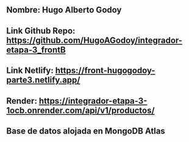 ## Nombre: Hugo Alberto Godoy
## Link Github Repo: https://github.com/HugoAGodoy/integrador-etapa-3_frontB
## Link Netlify: https://front-hugogodoy-parte3.netlify.app/
## Render: https://integrador-etapa-3-1ocb.onrender.com/api/v1/productos/
## Base de datos alojada en MongoDB Atlas